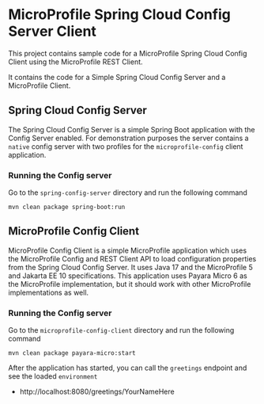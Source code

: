 # MicroProfile Spring Cloud Config Server Client

This project contains sample code for a MicroProfile Spring Cloud Config Client using the MicroProfile REST Client.

It contains the code for a Simple Spring Cloud Config Server and a MicroProfile Client.

## Spring Cloud Config Server

The Spring Cloud Config Server is a simple Spring Boot application with the Config Server enabled. 
For demonstration purposes the server contains a `native` config server with two profiles for the `microprofile-config` client application.

### Running the Config server 

Go to the `spring-config-server` directory and run the following command 

```commandline
mvn clean package spring-boot:run
```

## MicroProfile Config Client

MicroProfile Config Client is a simple MicroProfile application which uses the MicroProfile Config and REST Client API to load configuration properties from the Spring Cloud Config Server.
It uses Java 17 and the MicroProfile 5 and Jakarta EE 10 specifications. 
This application uses Payara Micro 6 as the MicroProfile implementation, but it should work with other MicroProfile implementations as well.   

### Running the Config server 

Go to the `microprofile-config-client` directory and run the following command

```commandline
mvn clean package payara-micro:start 
```

After the application has started, you can call the `greetings` endpoint and see the loaded `environment`

- http://localhost:8080/greetings/YourNameHere